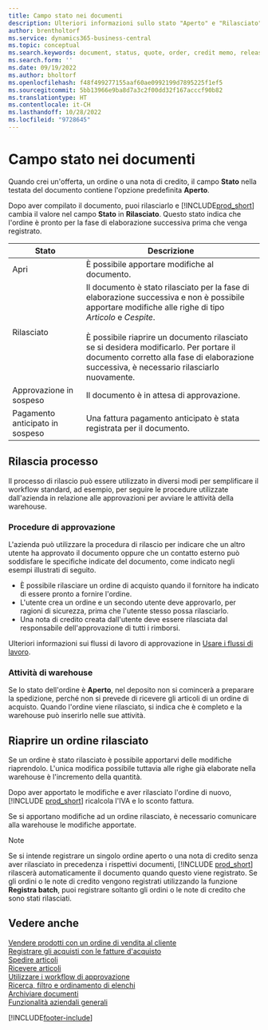 ```yaml
---
title: Campo stato nei documenti
description: Ulteriori informazioni sullo stato "Aperto" e "Rilasciato" su offerte, ordini o documenti di nota di credito.
author: brentholtorf
ms.service: dynamics365-business-central
ms.topic: conceptual
ms.search.keywords: document, status, quote, order, credit memo, released, open, pending approval, pending prepayment,
ms.search.form: ''
ms.date: 09/19/2022
ms.author: bholtorf
ms.openlocfilehash: f48f499277155aaf60ae0992199d7895225f1ef5
ms.sourcegitcommit: 5bb13966e9ba8d7a3c2f00dd32f167acccf90b82
ms.translationtype: HT
ms.contentlocale: it-CH
ms.lasthandoff: 10/28/2022
ms.locfileid: "9728645"
---
```

# <a name="status-field-on-documents"></a>Campo stato nei documenti

Quando crei un'offerta, un ordine o una nota di credito, il campo **Stato** nella testata del documento contiene l'opzione predefinita **Aperto**.

Dopo aver compilato il documento, puoi rilasciarlo e [!INCLUDE[prod_short](includes/prod_short.md)] cambia il valore nel campo **Stato** in **Rilasciato**. Questo stato indica che l'ordine è pronto per la fase di elaborazione successiva prima che venga registrato.

| Stato | Descrizione |
| ------ | ----------- |
| Apri   | È possibile apportare modifiche al documento. |
| Rilasciato | Il documento è stato rilasciato per la fase di elaborazione successiva e non è possibile apportare modifiche alle righe di tipo *Articolo* e *Cespite*.<br /><br />È possibile riaprire un documento rilasciato se si desidera modificarlo. Per portare il documento corretto alla fase di elaborazione successiva, è necessario rilasciarlo nuovamente. |
| Approvazione in sospeso   | Il documento è in attesa di approvazione. |
| Pagamento anticipato in sospeso | Una fattura pagamento anticipato è stata registrata per il documento. |

## <a name="release-process"></a>Rilascia processo

Il processo di rilascio può essere utilizzato in diversi modi per semplificare il workflow standard, ad esempio, per seguire le procedure utilizzate dall'azienda in relazione alle approvazioni per avviare le attività della warehouse.

### <a name="approval-procedures"></a>Procedure di approvazione

L'azienda può utilizzare la procedura di rilascio per indicare che un altro utente ha approvato il documento oppure che un contatto esterno può soddisfare le specifiche indicate del documento, come indicato negli esempi illustrati di seguito.

* È possibile rilasciare un ordine di acquisto quando il fornitore ha indicato di essere pronto a fornire l'ordine.
* L'utente crea un ordine e un secondo utente deve approvarlo, per ragioni di sicurezza, prima che l'utente stesso possa rilasciarlo.
* Una nota di credito creata dall'utente deve essere rilasciata dal responsabile dell'approvazione di tutti i rimborsi.

Ulteriori informazioni sui flussi di lavoro di approvazione in [Usare i flussi di lavoro](across-use-workflows.md).

### <a name="warehouse-activities"></a>Attività di warehouse

Se lo stato dell'ordine è **Aperto**, nel deposito non si comincerà a preparare la spedizione, perché non si prevede di ricevere gli articoli di un ordine di acquisto. Quando l'ordine viene rilasciato, si indica che è completo e la warehouse può inserirlo nelle sue attività.

## <a name="reopen-a-released-order"></a>Riaprire un ordine rilasciato

Se un ordine è stato rilasciato è possibile apportarvi delle modifiche riaprendolo. L'unica modifica possibile tuttavia alle righe già elaborate nella warehouse è l'incremento della quantità.

Dopo aver apportato le modifiche e aver rilasciato l'ordine di nuovo, [!INCLUDE [prod_short](includes/prod_short.md)] ricalcola l'IVA e lo sconto fattura.

Se si apportano modifiche ad un ordine rilasciato, è necessario comunicare alla warehouse le modifiche apportate.

> [!NOTE]
> Se si intende registrare un singolo ordine aperto o una nota di credito senza aver rilasciato in precedenza i rispettivi documenti, [!INCLUDE [prod_short](includes/prod_short.md)] rilascerà automaticamente il documento quando questo viene registrato. Se gli ordini o le note di credito vengono registrati utilizzando la funzione **Registra batch**, puoi registrare soltanto gli ordini o le note di credito che sono stati rilasciati.

## <a name="see-also"></a>Vedere anche

[Vendere prodotti con un ordine di vendita al cliente](sales-how-sell-products.md)  
[Registrare gli acquisti con le fatture d'acquisto](purchasing-how-record-purchases.md)  
[Spedire articoli](warehouse-how-ship-items.md)  
[Ricevere articoli](warehouse-how-receive-items.md)  
[Utilizzare i workflow di approvazione](across-how-use-approval-workflows.md)  
[Ricerca, filtro e ordinamento di elenchi](ui-enter-criteria-filters.md)  
[Archiviare documenti](across-how-to-archive-documents.md)  
[Funzionalità aziendali generali](ui-across-business-areas.md)  

[!INCLUDE[footer-include](includes/footer-banner.md)]
